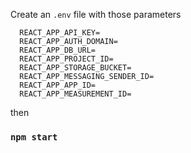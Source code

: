 Create an `.env` file with those parameters

```
  REACT_APP_API_KEY=
  REACT_APP_AUTH_DOMAIN=
  REACT_APP_DB_URL=
  REACT_APP_PROJECT_ID=
  REACT_APP_STORAGE_BUCKET=
  REACT_APP_MESSAGING_SENDER_ID=
  REACT_APP_APP_ID=
  REACT_APP_MEASUREMENT_ID=
```

then 
### `npm start`